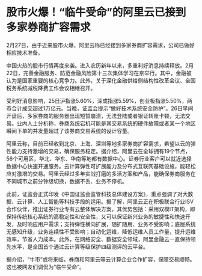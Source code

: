 # 股市火爆！“临牛受命”的阿里云已接到多家券商扩容需求

2月27日，由于近来股市火爆，阿里云称已经接到多家券商扩容需求，公司已做好相应技术准备。

中国火热的股市行情再度来袭。进入农历新年以来，多重利好消息持续释放。2月22日，完善金融服务、防范金融风险第十三次集体学习在京举行。其中，金融被认为是国家重要的核心竞争力。此外，关于深化金融供给侧结构性改革会议、全国税务系统减税降费工作会议相继召开。

受利好消息影响，25日沪指涨5.60%，深成指涨5.59%，创业板指涨5.50%，两市合计成交超过1万亿元。当晚，证监会提示“做好技术系统安全防护”。26日早间开盘后，多家券商的服务器出现短暂崩溃，无法登陆或者银证转账卡顿，无法交易。业内人士分析称，券商系统宕机可能是其交易系统的硬件故障或者某一个地区瞬间下单的并发量超过了该券商交易系统的设计容量。

阿里云称，目前已经收到北京、上海、深圳等地多家券商扩容需求，希望以云的弹性能力支持激增的交易，确保服务稳定。据介绍，阿里云在全球拥有19个节点，56个可用区，华北、华东、华南等地都有数据中心。证券行业客户可以就近选择数据中心快速开通服务。云计算弹性可扩展能力及分布式互联网基础设施，能轻松应对激增的交易。阿里云经过多年实战打磨的多活方案和产品，能确保券商服务在不同城市之前分钟级切换，数据不丢、业务不停机。

此前，证监会正式印发《中国证监会监管科技总体建设方案》，重点强调了对大数据、云计算、人工智能等科技手段的运用。据了解，阿里云正在积极联合行业ISV合作伙伴，推出证券行业专有云整体解决方案，其优势包括：采用双模IT架构，即保持传统核心系统的高稳定性和安全性，又可以保证新兴业务的敏捷性和快速开发，及时响应用户需求；支持弹性横向扩展，随扩随用、业务不受影响；底层系统无感知升级，业务连续性不受影响；自动化运维，降低运维人员工作量，提升运维效率，节省人力成本。此外，在网络安全、数据安全领域，阿里金融云一直保持领先水平，是全国首个通过云计算等级保护四级测评的云平台。

据介绍，“牛市”或将来临，券商和阿里云等云计算企业合作扩容，保障交易顺畅。这也被网友们调侃为“临牛受命”。
